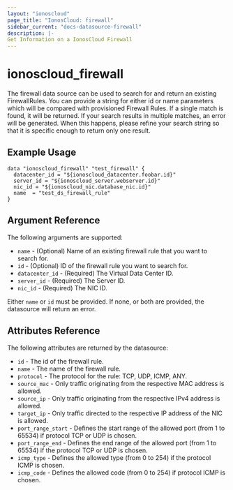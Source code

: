 ```yaml
---
layout: "ionoscloud"
page_title: "IonosCloud: firewall"
sidebar_current: "docs-datasource-firewall"
description: |-
Get Information on a IonosCloud Firewall
---
```


# ionoscloud\_firewall

The firewall data source can be used to search for and return an existing FirewallRules. You can provide a string for either id or name parameters which will be compared with provisioned Firewall Rules. If a single match is found, it will be returned. If your search results in multiple matches, an error will be generated. When this happens, please refine your search string so that it is specific enough to return only one result.

## Example Usage

```hcl
data "ionoscloud_firewall" "test_firewall" {
  datacenter_id = "${ionoscloud_datacenter.foobar.id}"
  server_id = "${ionoscloud_server.webserver.id}"
  nic_id = "${ionoscloud_nic.database_nic.id}"
  name	= "test_ds_firewall_rule"
}
```

## Argument Reference

The following arguments are supported:

* `name` - (Optional) Name of an existing firewall rule that you want to search for.
* `id` - (Optional) ID of the firewall rule you want to search for.
* `datacenter_id` - (Required) The Virtual Data Center ID.
* `server_id` - (Required) The Server ID.
* `nic_id` - (Required) The NIC ID.

Either `name` or   `id` must be provided. If none, or both are provided, the datasource will return an error.

## Attributes Reference

The following attributes are returned by the datasource:

* `id` - The id of the firewall rule.
* `name` - The name of the firewall rule.
* `protocol` - The protocol for the rule: TCP, UDP, ICMP, ANY.
* `source_mac` - Only traffic originating from the respective MAC address is allowed.
* `source_ip` - Only traffic originating from the respective IPv4 address is allowed.
* `target_ip` - Only traffic directed to the respective IP address of the NIC is allowed.
* `port_range_start` - Defines the start range of the allowed port (from 1 to 65534) if protocol TCP or UDP is chosen.
* `port_range_end` - Defines the end range of the allowed port (from 1 to 65534) if the protocol TCP or UDP is chosen.
* `icmp_type` - Defines the allowed type (from 0 to 254) if the protocol ICMP is chosen.
* `icmp_code` - Defines the allowed code (from 0 to 254) if protocol ICMP is chosen.